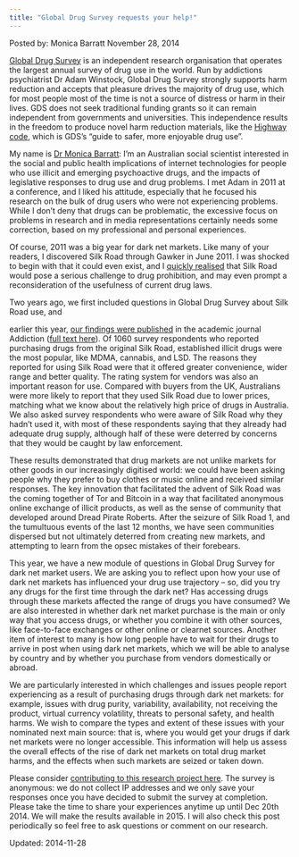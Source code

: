 ```yaml
---
title: "Global Drug Survey requests your help!"
---
```


Posted by: Monica Barratt
<span>November 28, 2014</span>

<p><a href="http://www.globaldrugsurvey.com">Global Drug Survey</a> is an independent research organisation that operates the largest annual survey of drug use in the world. Run by addictions psychiatrist Dr Adam Winstock, Global Drug Survey strongly supports harm reduction and accepts that pleasure drives the majority of drug use, which for most people most of the time is not a source of distress or harm in their lives. GDS does not seek traditional funding grants so it can remain independent from governments and universities. This independence results in the freedom to produce novel harm reduction materials, like the <a href="http://www.globaldrugsurvey.com/brand/the-highway-code/">Highway code</a>, which is GDS’s “guide to safer, more enjoyable drug use”.</p>
<p>My name is <a href="https://ndarc.med.unsw.edu.au/people/dr-monica-barratt">Dr Monica Barratt</a>: I’m an Australian social scientist interested in the social and public health implications of internet technologies for people who use illicit and emerging psychoactive drugs, and the impacts of legislative responses to drug use and drug problems. I met Adam in 2011 at a conference, and I liked his attitude, especially that he focused his research on the bulk of drug users who were not experiencing problems. While I don’t deny that drugs can be problematic, the excessive focus on problems in research and in media representations certainly needs some correction, based on my professional and personal experiences.</p>
<p>Of course, 2011 was a big year for dark net markets. Like many of your readers, I discovered Silk Road through Gawker in June 2011. I was shocked to begin with that it could even exist, and I <a href="http://monicabarratt.net/?p=180">quickly realised</a> that Silk Road would pose a serious challenge to drug prohibition, and may even prompt a reconsideration of the usefulness of current drug laws.</p>
<p>Two years ago, we first included questions in Global Drug Survey about Silk Road use, and</p>
<p>earlier this year, <a href="http://onlinelibrary.wiley.com/doi/10.1111/add.12470/abstract">our findings were published</a> in the academic journal Addiction (<a href="https://www.academia.edu/5595374/Use_of_Silk_Road_the_online_drug_marketplace_in_the_UK_Australia_and_the_USA">full text here</a>). Of 1060 survey respondents who reported purchasing drugs from the original Silk Road, established illicit drugs were the most popular, like MDMA, cannabis, and LSD. The reasons they reported for using Silk Road were that it offered greater convenience, wider range and better quality. The rating system for vendors was also an important reason for use. Compared with buyers from the UK, Australians were more likely to report that they used Silk Road due to lower prices, matching what we know about the relatively high price of drugs in Australia. We also asked survey respondents who were aware of Silk Road why they hadn’t used it, with most of these respondents saying that they already had adequate drug supply, although half of these were deterred by concerns that they would be caught by law enforcement.</p>
<p>These results demonstrated that drug markets are not unlike markets for other goods in our increasingly digitised world: we could have been asking people why they prefer to buy clothes or music online and received similar responses. The key innovation that facilitated the advent of Silk Road was the coming together of Tor and Bitcoin in a way that facilitated anonymous online exchange of illicit products, as well as the sense of community that developed around Dread Pirate Roberts. After the seizure of Silk Road 1, and the tumultuous events of the last 12 months, we have seen communities dispersed but not ultimately deterred from creating new markets, and attempting to learn from the opsec mistakes of their forebears.</p>
<p>This year, we have a new module of questions in Global Drug Survey for dark net market users. We are asking you to reflect upon how your use of dark net markets has influenced your drug use trajectory – so, did you try any drugs for the first time through the dark net? Has accessing drugs through these markets affected the range of drugs you have consumed? We are also interested in whether dark net market purchase is the main or only way that you access drugs, or whether you combine it with other sources, like face-to-face exchanges or other online or clearnet sources. Another item of interest to many is how long people have to wait for their drugs to arrive in post when using dark net markets, which we will be able to analyse by country and by whether you purchase from vendors domestically or abroad.</p>
<p>We are particularly interested in which challenges and issues people report experiencing as a result of purchasing drugs through dark net markets: for example, issues with drug purity, variability, availability, not receiving the product, virtual currency volatility, threats to personal safety, and health harms. We wish to compare the types and extent of these issues with your nominated next main source: that is, where you would get your drugs if dark net markets were no longer accessible. This information will help us assess the overall effects of the rise of dark net markets on total drug market harms, and the effects when such markets are seized or taken down.</p>
<p>Please consider <a href="https://www.globaldrugsurvey.com/GDS2015">contributing to this research project here</a>. The survey is anonymous: we do not collect IP addresses and we only save your responses once you have decided to submit the survey at completion. Please take the time to share your experiences anytime up until Dec 20th 2014. We will make the results available in 2015. I will also check this post periodically so feel free to ask questions or comment on our research.</p>

Updated: 2014-11-28
